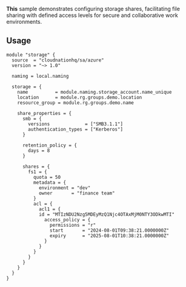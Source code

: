 **This** sample demonstrates configuring storage shares, facilitating file sharing with defined access levels for secure and collaborative work environments.

## Usage

```hcl
module "storage" {
  source  = "cloudnationhq/sa/azure"
  version = "~> 1.0"

  naming = local.naming

  storage = {
    name          = module.naming.storage_account.name_unique
    location      = module.rg.groups.demo.location
    resource_group = module.rg.groups.demo.name

    share_properties = {
      smb = {
        versions             = ["SMB3.1.1"]
        authentication_types = ["Kerberos"]
      }

      retention_policy = {
        days = 8
      }

      shares = {
        fs1 = {
          quota = 50
          metadata = {
            environment = "dev"
            owner       = "finance team"
          }
          acl = {
            acl1 = {
            id = "MTIzNDU2Nzg5MDEyMzQ1Njc4OTAxMjM0NTY3ODkwMTI"
              access_policy = {
                permissions = "r"
                start       = "2024-08-01T09:38:21.0000000Z"
                expiry      = "2025-08-01T10:38:21.0000000Z"
              }
            }
          }
        }
      }
    }
  }
}
```
